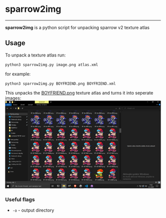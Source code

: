 # sparrow2img
---
**sparrow2img** is a python script for unpacking sparrow v2 texture atlas

## Usage
To unpack a texture atlas run:
```shell
python3 sparrow2img.py image.png atlas.xml
```

for example:
```shell
python3 sparrow2img.py BOYFRIEND.png BOYFRIEND.xml
```
This unpacks the [BOYFRIEND.png](https://github.com/FunkinCrew/Funkin/blob/master/assets/shared/images/characters/BOYFRIEND.png) texture atlas and turns it into seperate images:
![bf](bf.png)

### Useful flags
- ```-o``` - output directory
